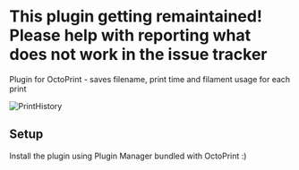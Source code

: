 # This plugin getting remaintained! Please help with reporting what does not work in the issue tracker
Plugin for OctoPrint - saves filename, print time and filament usage for each print

![PrintHistory](printhistory.png?raw=true) 

## Setup

Install the plugin using Plugin Manager bundled with OctoPrint :)
